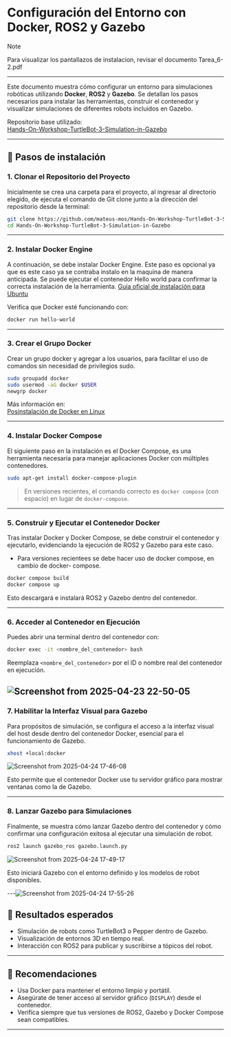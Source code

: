 # Configuración del Entorno con Docker, ROS2 y Gazebo

> [!NOTE]
> Para visualizar los pantallazos de instalacion, revisar el documento Tarea_6-2.pdf
---

Este documento muestra cómo configurar un entorno para simulaciones robóticas utilizando **Docker**, **ROS2** y **Gazebo**. Se detallan los pasos necesarios para instalar las herramientas, construir el contenedor y visualizar simulaciones de diferentes robots incluidos en Gazebo.

Repositorio base utilizado:  
[Hands-On-Workshop-TurtleBot-3-Simulation-in-Gazebo](https://github.com/mateus-mos/Hands-On-Workshop-TurtleBot-3-Simulation-in-Gazebo)

---

## 🧰 Pasos de instalación

### 1. Clonar el Repositorio del Proyecto

Inicialmente se crea una carpeta para el proyecto, al ingresar al directorio elegido, de
ejecuta el comando de Git clone junto a la dirección del repositorio desde la terminal:

```bash
git clone https://github.com/mateus-mos/Hands-On-Workshop-TurtleBot-3-Simulation-in-Gazebo
cd Hands-On-Workshop-TurtleBot-3-Simulation-in-Gazebo
```

---

### 2. Instalar Docker Engine

A continuación, se debe instalar Docker Engine. Este paso es opcional ya que es este
caso ya se contraba instalo en la maquina de manera anticipada. Se puede ejecutar el
contenedor Hello world para confirmar la correcta instalación de la herramienta.
[Guía oficial de instalación para Ubuntu](https://docs.docker.com/engine/install/ubuntu/)

Verifica que Docker esté funcionando con:

```bash
docker run hello-world
```

---

### 3. Crear el Grupo Docker

Crear un grupo docker y agregar a los usuarios, para facilitar el uso de comandos sin
necesidad de privilegios sudo.

```bash
sudo groupadd docker
sudo usermod -aG docker $USER
newgrp docker
```

Más información en:  
[Posinstalación de Docker en Linux](https://docs.docker.com/engine/install/linux-postinstall/)

---

### 4. Instalar Docker Compose

El siguiente paso en la instalación es el Docker Compose, es una herramienta necesaria
para manejar aplicaciones Docker con múltiples contenedores.

```bash
sudo apt-get install docker-compose-plugin
```

> En versiones recientes, el comando correcto es `docker compose` (con espacio) en lugar de `docker-compose`.

---

### 5. Construir y Ejecutar el Contenedor Docker

Tras instalar Docker y Docker Compose, se debe construir el contenedor y ejecutarlo,
evidenciando la ejecución de ROS2 y Gazebo para este caso.

* Para versiones recientees se debe hacer uso de docker compose, en cambio de docker-
compose.

```bash
docker compose build
docker compose up
```

Esto descargará e instalará ROS2 y Gazebo dentro del contenedor.

---

### 6. Acceder al Contenedor en Ejecución

Puedes abrir una terminal dentro del contenedor con:

```bash
docker exec -it <nombre_del_contenedor> bash
```

Reemplaza `<nombre_del_contenedor>` por el ID o nombre real del contenedor en ejecución.

![Screenshot from 2025-04-23 22-50-05](https://github.com/user-attachments/assets/8d5016fd-08c5-4ae5-b404-fd72a0715ef7)
---

### 7. Habilitar la Interfaz Visual para Gazebo

Para propósitos de simulación, se configura el acceso a la interfaz visual del host desde
dentro del contenedor Docker, esencial para el funcionamiento de Gazebo.

```bash
xhost +local:docker
```
![Screenshot from 2025-04-24 17-46-08](https://github.com/user-attachments/assets/6d755b4c-71be-44f4-90ef-8ca6acdf66d1)


Esto permite que el contenedor Docker use tu servidor gráfico para mostrar ventanas como la de Gazebo.

---

### 8. Lanzar Gazebo para Simulaciones

Finalmente, se muestra cómo lanzar Gazebo dentro del contenedor y cómo confirmar
una configuración exitosa al ejecutar una simulación de robot.

```bash
ros2 launch gazebo_ros gazebo.launch.py
```

![Screenshot from 2025-04-24 17-49-17](https://github.com/user-attachments/assets/d1387054-25c9-4e96-b1e2-65bb934fdb51)


Esto iniciará Gazebo con el entorno definido y los modelos de robot disponibles.

---![Screenshot from 2025-04-24 17-55-26](https://github.com/user-attachments/assets/b118575c-5326-4737-b99a-b13f36fa09af)




## 🧪 Resultados esperados

- Simulación de robots como TurtleBot3 o Pepper dentro de Gazebo.
- Visualización de entornos 3D en tiempo real.
- Interacción con ROS2 para publicar y suscribirse a tópicos del robot.


---

## 📌 Recomendaciones

- Usa Docker para mantener el entorno limpio y portátil.
- Asegúrate de tener acceso al servidor gráfico (`DISPLAY`) desde el contenedor.
- Verifica siempre que tus versiones de ROS2, Gazebo y Docker Compose sean compatibles.

---
